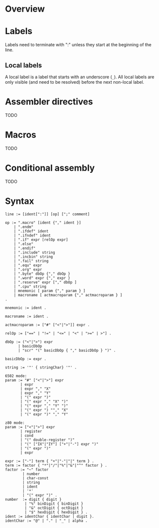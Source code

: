 Overview
========

Labels
======
Labels need to terminate with ":" unless they start at the beginning of the line.

Local labels
------------
A local label is a label that starts with an underscore (`_`).
All local labels are only visible (and need to be resolved) before the next non-local label. 

Assembler directives
====================
TODO

Macros
======
TODO

Conditional assembly
====================
TODO

Syntax
======

```
line := [ident[":"]] [op] [";" comment]

op := ".macro" [ident {"," ident }]
    | ".endm"
    | ".ifdef" ident
    | ".ifndef" ident
    | ".if" expr [relOp expr]
    | ".else"
    | ".endif"
    | ".include" string
    | ".incbin" string
    | ".fail" string
    | ".equ" expr
    | ".org" expr
    | ".byte" dbOp {"," dbOp }
    | ".word" expr {"," expr }
    | ".reserve" expr ["," dbOp ]
    | ".cpu" string 
    | mnemonic [ param {"," param } ]
    | macroname [ actmacroparam {"," actmacroparam } ]
.
                                         
mnemonic := ident .

macroname := ident .
                    
actmacroparam := ["#" ["<"|">"]] expr .

relOp := ["==" | "!=" | "<=" | "<" | ">=" | >"] .

dbOp := ("<"|">") expr 
      | basicDbOp
      | "scr" "(" basicDbOp { "," basicDbOp } ")" .

basicDbOp := expr .

string := '"' { stringChar} '"' .

6502 mode:
param := "#" ["<"|">"] expr
       | expr
       | expr "," "X"
       | expr "," "Y"  
       | "(" expr ")"
       | "(" expr "," "X" ")"
       | "(" expr "," "Y" ")"  
       | "(" expr ") ""," "X" 
       | "(" expr ")" "," "Y"       

z80 mode:
param := ["<"|">"] expr
       | register
       | cond
       | "(" double-register ")"
       | "(" ["IX"|"IY"] ["+"|"-"] expr ")"
       | "(" expr ")"
       | expr

expr := ["-"] term { "+"|"-"|"|" term } .
term := factor { "*"|"/"|"%"|"&"|"^" factor } . 
factor := "~" factor 
        | number 
        | char-const      
        | string
        | ident 
        | '*'
        | "(" expr ")" .
number  := digit { digit } 
         | "%" binDigit { binDigit }
         | "&" octDigit { octDigit }
         | "$" hexDigit { hexDigit } .
ident := identChar { identChar | digit }.
identChar := "@" | "." | "_" | alpha .  
```

